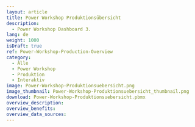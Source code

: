 ```yaml
---
layout: article
title: Power Workshop Produktionsübersicht
description: 
  - Power Workshop Dashboard 3. 
lang: de
weight: 1000
isDraft: true
ref: Power-Workshop-Production-Overview
category:
  - Alle
  - Power Workshop
  - Produktion
  - Interaktiv
image: Power-Workshop-Produktionsuebersicht.png
image_thumbnail: Power-Workshop-Produktionsuebersicht_thumbnail.png
download: Power-Workshop-Produktionsuebersicht.pbmx
overview_description:
overview_benefits:
overview_data_sources:
---
```


